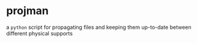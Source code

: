 # projman
a `python` script for propagating files and keeping them up-to-date between different physical supports
